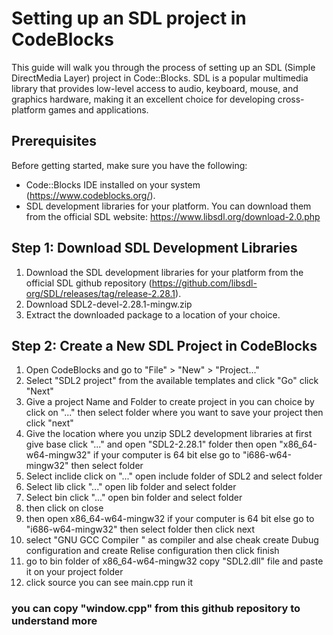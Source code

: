 # Setting up an SDL project in CodeBlocks

This guide will walk you through the process of setting up an SDL (Simple DirectMedia Layer) project in Code::Blocks. SDL is a popular multimedia library that provides low-level access to audio, keyboard, mouse, and graphics hardware, making it an excellent choice for developing cross-platform games and applications.

## Prerequisites

Before getting started, make sure you have the following:

- Code::Blocks IDE installed on your system (https://www.codeblocks.org/).
- SDL development libraries for your platform. You can download them from the official SDL website: https://www.libsdl.org/download-2.0.php

## Step 1: Download SDL Development Libraries

1. Download the SDL development libraries for your platform from the official SDL github repository (https://github.com/libsdl-org/SDL/releases/tag/release-2.28.1).
2. Download SDL2-devel-2.28.1-mingw.zip
3. Extract the downloaded package to a location of your choice.

## Step 2: Create a New SDL Project in CodeBlocks

1. Open CodeBlocks and go to "File" > "New" > "Project..."
2. Select "SDL2 project" from the available templates and click "Go" click "Next"
3. Give a project Name and Folder to create project in you can choice by click on "..." then select folder where you want to save your project then click "next" 
4. Give the location where you unzip SDL2 development libraries at first give base click "..." and open "SDL2-2.28.1" folder then open "x86_64-w64-mingw32" if your computer is 64 bit else go to "i686-w64-mingw32" then select folder
5. Select inclide click on "..." open include folder of SDL2 and select folder
6. Select lib click "..." open lib folder and select folder 
7. Select bin click "..." open bin folder and select folder 
8. then click on close 
9. then open x86_64-w64-mingw32 if your computer is 64 bit else go to "i686-w64-mingw32" then select folder then click next 
10. select "GNU GCC Compiler " as compiler and alse cheak create Dubug configuration and create Relise configuration then click finish 
11. go to bin folder of x86_64-w64-mingw32 copy "SDL2.dll" file and paste it on your project folder  
12. click source you can see main.cpp run it 

### you can copy "window.cpp" from this github repository to understand more 
